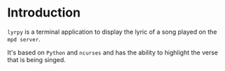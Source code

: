 # Introduction
`lyrpy` is a terminal application to display the lyric of a song played on the `mpd server`.

It's based on `Python` and `ncurses` and has the ability to highlight the verse that is being singed.
